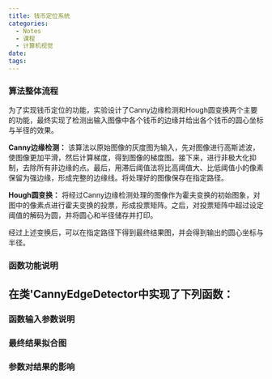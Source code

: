 ```yaml
---
title: 钱币定位系统
categories:
  - Notes
  - 课程
  - 计算机视觉
date:
tags:
---
```

### 算法整体流程
为了实现钱币定位的功能，实验设计了Canny边缘检测和Hough圆变换两个主要的功能，最终实现了检测出输入图像中各个钱币的边缘并给出各个钱币的圆心坐标与半径的效果。

**Canny边缘检测：**
该算法以原始图像的灰度图为输入，先对图像进行高斯滤波，使图像更加平滑，然后计算梯度，得到图像的梯度图。接下来，进行非极大化抑制，去除所有非边缘的点。最后，用滞后阈值法将比高阈值大、比低阈值小的像素保留为强边缘，形成完整的边缘线。将处理好的图像保存在指定路径。

**Hough圆变换：**
将经过Canny边缘检测处理的图像作为霍夫变换的初始图象，对图中的像素点进行霍夫变换的投票，形成投票矩阵。之后，对投票矩阵中超过设定阈值的解码为圆，并将圆心和半径储存并打印。

经过上述变换后，可以在指定路径下得到最终结果图，并会得到输出的圆心坐标与半径。

### 函数功能说明
在类'CannyEdgeDetector中实现了下列函数：
- 

### 函数输入参数说明


### 最终结果拟合图


### 参数对结果的影响

